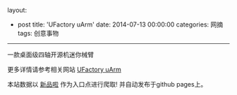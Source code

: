layout: 
  - post 
title: 'UFactory uArm' 
date: 2014-07-13 00:00:00 
categories: 网摘 
tags: 创意事物 
---

一款桌面级四轴开源机迷你械臂  

更多详情请参考相关网站 [UFactory uArm](http://ufactory.cc/)  

本站数据以 [新品啦](http://xinpinla.com/) 作为入口点进行爬取! 并自动发布于github pages上。  
